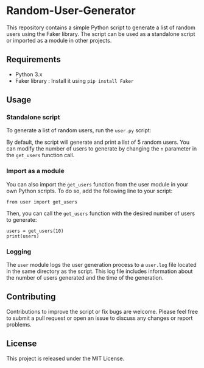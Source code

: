 # Random-User-Generator

This repository contains a simple Python script to generate a list of random users using the Faker library. The script can be used as a standalone script or imported as a module in other projects.

## Requirements
- Python 3.x
- Faker library : Install it using `pip install Faker`

## Usage
### Standalone script
To generate a list of random users, run the `user.py` script:

By default, the script will generate and print a list of 5 random users. You can modify the number of users to generate by changing the `n` parameter in the `get_users` function call.

### Import as a module
You can also import the `get_users` function from the user module in your own Python scripts. To do so, add the following line to your script:

`from user import get_users`

Then, you can call the `get_users` function with the desired number of users to generate:

```
users = get_users(10)
print(users)
```

### Logging
The `user` module logs the user generation process to a `user.log` file located in the same directory as the script. This log file includes information about the number of users generated and the time of the generation.

## Contributing
Contributions to improve the script or fix bugs are welcome. Please feel free to submit a pull request or open an issue to discuss any changes or report problems.

## License
This project is released under the MIT License.
